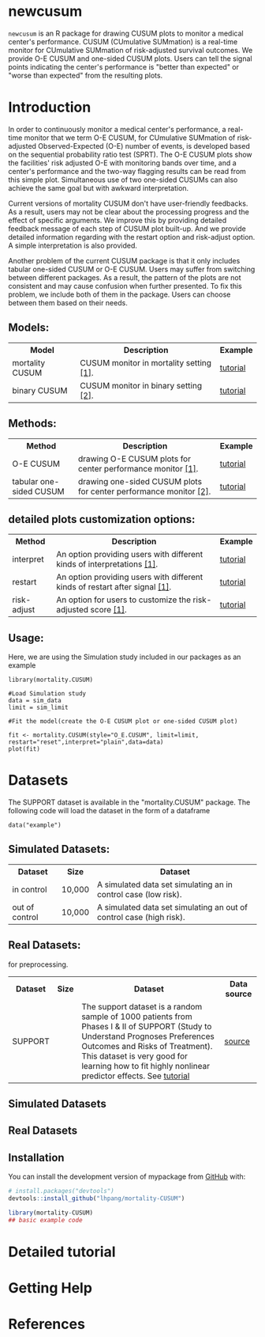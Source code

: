 # newcusum

`newcusum` is an R package for drawing CUSUM plots to monitor a medical center's performance. CUSUM (CUmulative SUMmation) is a real-time monitor for CUmulative SUMmation of risk-adjusted survival outcomes. We provide O-E CUSUM and one-sided CUSUM plots. Users can tell the signal points indicating the center's performance is "better than expected" or "worse than expected" from the resulting plots.


# Introduction
In order to continuously monitor a medical center's performance, a real-time monitor that we term O-E CUSUM, for CUmulative SUMmation of risk-adjusted Observed-Expected (O-E) number of events, is developed based on the sequential probability ratio test (SPRT). The O-E CUSUM plots show the facilities' risk adjusted O-E with monitoring bands over time, and a center's performance and the two-way flagging results can be read from this simple plot. Simultaneous use of two one-sided CUSUMs can also achieve the same goal but with awkward interpretation. 

Current versions of mortality CUSUM don't have user-friendly feedbacks. As a result, users may not be clear about the processing progress and the effect of specific arguments. We improve this by providing detailed feedback message of each step of CUSUM plot built-up. And we provide detailed information regarding with the restart option and risk-adjust option. A simple interpretation is also provided.

Another problem of the current CUSUM package is that it only includes tabular one-sided CUSUM or O-E CUSUM. Users may suffer from switching between different packages. As a result, the pattern of the plots are not consistent and may cause confusion when further presented. To fix this problem, we include both of them in the package. Users can choose between them based on their needs.

## Models:
<table>
    <tr>
        <th>Model</th>
        <th>Description</th>
        <th>Example</th>
    </tr>
    <tr>
        <td>mortality CUSUM</td>
        <td>
        CUSUM monitor in mortality setting <a href="#references">[1]</a>.
        </td>
        <td><a href="https://um-kevinhe.github.io/surtvep/articles/surtvep.html#model-fitting">tutorial</a></td>
    </tr>
      <tr>
        <td>binary CUSUM</td>
        <td>
        CUSUM monitor in binary setting <a href="#references">[2]</a>.
        </td>
        <td><a href="https://um-kevinhe.github.io/surtvep/articles/surtvep.html#model-fitting">tutorial</a></td>
    </tr>
</table>

## Methods:

<table>
    <tr>
        <th>Method</th>
        <th>Description</th>
        <th>Example</th>
    </tr>
    <tr>
        <td>O-E CUSUM</td>
        <td>
        drawing O-E CUSUM plots for center performance monitor <a href="#references">[1]</a>.
        </td>
        <td><a href="https://um-kevinhe.github.io/surtvep/articles/surtvep.html#model-fitting">tutorial</a></td>
    </tr>
      <tr>
        <td>tabular one-sided CUSUM</td>
        <td>
        drawing one-sided CUSUM plots for center performance monitor <a href="#references">[2]</a>.
        </td>
        <td><a href="https://um-kevinhe.github.io/surtvep/articles/surtvep.html#model-fitting">tutorial</a></td>
    </tr>
</table>

## detailed plots customization options:
<table>
    <tr>
        <th>Method</th>
        <th>Description</th>
        <th>Example</th>
    </tr>
    <tr>
        <td>interpret</td>
        <td>
        An option providing users with different kinds of interpretations  <a href="#references">[1]</a>.
        </td>
        <td><a href="https://um-kevinhe.github.io/surtvep/articles/surtvep.html#model-fitting">tutorial</a></td>
    </tr>
    <tr>
        <td>restart</td>
        <td>
        An option providing users with different kinds of restart after signal   <a href="#references">[1]</a>.
        </td>
        <td><a href="https://um-kevinhe.github.io/surtvep/articles/surtvep.html#model-fitting">tutorial</a></td>
    </tr>
    <tr>
        <td>risk-adjust</td>
        <td>
        An option for users to customize the risk-adjusted score  <a href="#references">[1]</a>.
        </td>
        <td><a href="https://um-kevinhe.github.io/surtvep/articles/surtvep.html#model-fitting">tutorial</a></td>
    </tr>
</table>


## Usage:

Here, we are using the Simulation study included in our packages as an example

    library(mortality.CUSUM)

    #Load Simulation study
    data = sim_data
    limit = sim_limit
    
    #Fit the model(create the O-E CUSUM plot or one-sided CUSUM plot)

    fit <- mortality.CUSUM(style="O_E.CUSUM", limit=limit, restart="reset",interpret="plain",data=data)
    plot(fit)

# Datasets
The SUPPORT dataset is available in the "mortality.CUSUM" package. The following code will load the dataset in the form of a dataframe

    data("example")

## Simulated Datasets:

<table>
    <tr>
        <th>Dataset</th>
        <th>Size</th>
        <th>Dataset</th>
        <!-- <th>Data source</th> -->
    </tr>
    <tr>
        <td>in control</td>
        <td>10,000</td>
        <td>
        A simulated data set simulating an in control case (low risk).
        </td>
        <!-- <td><a href="https://github.com/havakv/pycox/blob/master/pycox/simulations/relative_risk.py">simulN2kOP2Continuous</a> -->
    </tr>
    <tr>
        <td>out of control</td>
        <td>10,000</td>
        <td>
        A simulated data set simulating an out of control case (high risk).
        </td>
        <!-- <td><a href="https://github.com/havakv/pycox/tree/master/pycox/simulations/discrete_logit_hazard.py">simulN2kOP2Binary</a> -->
    </tr>
</table>


## Real Datasets:
<table>
    <tr>
        <th>Dataset</th>
        <th>Size</th>
        <th>Dataset</th>
        <th>Data source</th>
    </tr>
    <tr>
        <td>SUPPORT</td>
        <td></td>
        <td>
        The support dataset is a random sample of 1000 patients from Phases I & II of SUPPORT (Study to Understand Prognoses Preferences Outcomes and Risks of Treatment). This dataset is very good for learning how to fit highly nonlinear predictor effects. See 
        <a href="https://um-kevinhe.github.io/surtvep/articles/surtvep.html#model-fitting">tutorial</a></td> for preprocessing.
        </td>
        <td><a href="https://biostat.app.vumc.org/wiki/Main/SupportDesc">source</a>
    </tr>
</table>

## Simulated Datasets
## Real Datasets
## Installation

You can install the development version of mypackage from [GitHub](https://github.com/) with:

``` r
# install.packages("devtools")
devtools::install_github("lhpang/mortality-CUSUM")
```

``` r
library(mortality-CUSUM)
## basic example code
```
# Detailed tutorial
# Getting Help
# References
